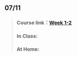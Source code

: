 ## 07/11       
> ### Course link：[Week 1-2](http://peculab.org/2019/07/10/108-全國夏季學院-7-11-class-2/)      
> ### In Class:  
> ### At Home:
